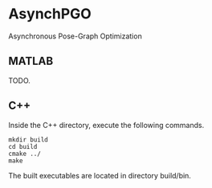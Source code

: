 # AsynchPGO

Asynchronous Pose-Graph Optimization

## MATLAB
TODO.

## C++ 
Inside the C++ directory, execute the following commands.

```
mkdir build
cd build
cmake ../
make
```

The built executables are located in directory build/bin.
